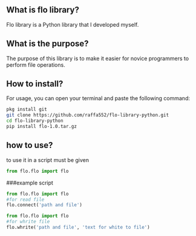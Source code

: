 ## What is flo library?  
Flo library is a Python library that I developed myself.

## What is the purpose?  
The purpose of this library is to make it easier for novice programmers to perform file operations.

## How to install?  
For usage, you can open your terminal and paste the following command:  

```bash
pkg install git
git clone https://github.com/raffa552/flo-library-python.git
cd flo-library-python
pip install flo-1.0.tar.gz
```
## how to use?
to use it in a script must be given
```python
from flo.flo import flo
```
###example script 
```python
from flo.flo import flo
#for read file
flo.connect('path and file')
```
```python
from flo.flo import flo
#for whrite file
flo.whrite('path and file', 'text for white to file')
```

